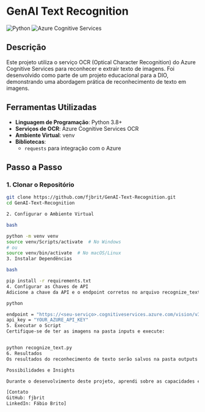 # GenAI Text Recognition

![Python](https://img.shields.io/badge/Python-3.8%2B-blue)
![Azure Cognitive Services](https://img.shields.io/badge/Azure%20Cognitive%20Services-OCR-brightgreen)

## Descrição

Este projeto utiliza o serviço OCR (Optical Character Recognition) do Azure Cognitive Services para reconhecer e extrair texto de imagens. Foi desenvolvido como parte de um projeto educacional para a DIO, demonstrando uma abordagem prática de reconhecimento de texto em imagens.

## Ferramentas Utilizadas

- **Linguagem de Programação**: Python 3.8+
- **Serviços de OCR**: Azure Cognitive Services OCR
- **Ambiente Virtual**: venv
- **Bibliotecas**:
  - `requests` para integração com o Azure

## Passo a Passo

### 1. Clonar o Repositório

 ```bash
git clone https://github.com/fjbrit/GenAI-Text-Recognition.git
cd GenAI-Text-Recognition

2. Configurar o Ambiente Virtual

bash

python -m venv venv
source venv/Scripts/activate  # No Windows
# ou
source venv/bin/activate  # No macOS/Linux
3. Instalar Dependências

bash

pip install -r requirements.txt
4. Configurar as Chaves de API
Adicione a chave da API e o endpoint corretos no arquivo recognize_text.py:

python

endpoint = "https://<seu-serviço>.cognitiveservices.azure.com/vision/v3.1/ocr"
api_key = "YOUR_AZURE_API_KEY"
5. Executar o Script
Certifique-se de ter as imagens na pasta inputs e execute:


python recognize_text.py
6. Resultados
Os resultados do reconhecimento de texto serão salvos na pasta outputs em arquivos .txt correspondentes às imagens processadas.

Possibilidades e Insights

Durante o desenvolvimento deste projeto, aprendi sobre as capacidades e limitações do serviço OCR da Azure. A integração foi direta e a precisão do reconhecimento de texto foi satisfatória para diversas aplicações.

[Contato
GitHub: fjbrit
LinkedIn: Fábio Brito]
